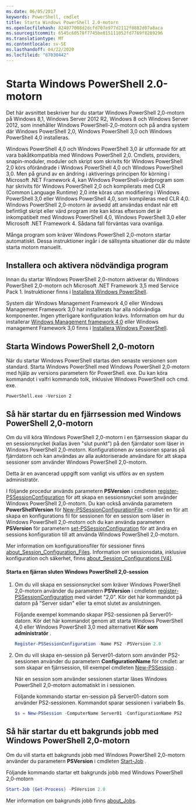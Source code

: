 ```yaml
---
ms.date: 06/05/2017
keywords: PowerShell, cmdlet
title: Starta Windows PowerShell 2.0-motorn
ms.openlocfilehash: 824077008d2dcfd707e977d2112f0882d07a8aca
ms.sourcegitcommit: 6545c60578f7745be015111052fd7769f8289296
ms.translationtype: MT
ms.contentlocale: sv-SE
ms.lasthandoff: 04/22/2020
ms.locfileid: "67030442"
---
```

# <a name="starting-the-windows-powershell-20-engine"></a>Starta Windows PowerShell 2.0-motorn

Det här avsnittet beskriver hur du startar Windows PowerShell 2,0-motorn på Windows 8,1, Windows Server 2012 R2, Windows 8 och Windows Server 2012, som innehåller Windows PowerShell-2,0-motorn och på andra system där Windows PowerShell 2,0, Windows PowerShell 3,0 och Windows PowerShell 4,0 installeras.

Windows PowerShell 4,0 och Windows PowerShell 3,0 är utformade för att vara bakåtkompatibla med Windows PowerShell 2,0. Cmdlets, providers, snapin-moduler, moduler och skript som skrivits för Windows PowerShell 2,0 körs oförändrade i Windows PowerShell 4,0 och Windows PowerShell 3,0. Men på grund av en ändring i aktiverings principen för körning i Microsoft .NET Framework 4, kan Windows PowerShell-värdprogram som har skrivits för Windows PowerShell 2,0 och kompilerats med CLR (Common Language Runtime) 2,0 inte köras utan modifiering i Windows PowerShell 3,0 eller Windows PowerShell 4,0, som kompileras med CLR 4,0. Windows PowerShell 2,0-motorn är avsedd att användas endast när ett befintligt skript eller värd program inte kan köras eftersom det är inkompatibelt med Windows PowerShell 4,0, Windows PowerShell 3,0 eller Microsoft .NET Framework 4. Sådana fall förväntas vara ovanliga.

Många program som kräver Windows PowerShell 2,0-motorn startar automatiskt. Dessa instruktioner ingår i de sällsynta situationer där du måste starta motorn manuellt.

## <a name="installing-and-enabling-required-programs"></a>Installera och aktivera nödvändiga program

Innan du startar Windows PowerShell 2,0-motorn aktiverar du Windows PowerShell 2,0-motorn och Microsoft .NET Framework 3,5 med Service Pack 1. Instruktioner finns i [Installera Windows PowerShell](../install/Installing-Windows-PowerShell.md).

System där Windows Management Framework 4,0 eller Windows Management Framework 3,0 har installerats har alla nödvändiga komponenter. Ingen ytterligare konfiguration krävs. Information om hur du installerar [Windows Management framework 4,0](https://go.microsoft.com/fwlink/?LinkID=293881) eller Windows management Framework 3,0 finns i [Installera Windows PowerShell](../install/Installing-Windows-PowerShell.md).

## <a name="how-to-start-the-windows-powershell-20-engine"></a>Starta Windows PowerShell 2,0-motorn

När du startar Windows PowerShell startas den senaste versionen som standard. Starta Windows PowerShell med Windows PowerShell 2,0-motorn med hjälp av versions parametern för PowerShell. exe. Du kan köra kommandot i valfri kommando tolk, inklusive Windows PowerShell och cmd. exe.

```
PowerShell.exe -Version 2
```

## <a name="how-to-start-a-remote-session-with-the-windows-powershell-20-engine"></a>Så här startar du en fjärrsession med Windows PowerShell 2,0-motorn

Om du vill köra Windows PowerShell 2,0-motorn i en fjärrsession skapar du en sessionsnyckel (kallas även "slut punkt") på den fjärrdator som läser in Windows PowerShell 2,0-motorn. Konfigurationen av sessionen sparas på fjärrdatorn och kan användas av alla auktoriserade användare för att skapa sessioner som använder Windows PowerShell 2,0-motorn.

Detta är en avancerad uppgift som vanligt vis utförs av en system administratör.

I följande procedur används parametern **PSVersion** i cmdleten [register-PSSessionConfiguration](https://technet.microsoft.com/library/e9152ae2-bd6d-4056-9bc7-dc1893aa29ea) för att skapa en sessionsnyckel som använder Windows PowerShell 2,0-motorn. Du kan också använda parametern **PowerShellVersion** för [New-PSSessionConfigurationFile](https://technet.microsoft.com/library/5f3e3633-6e90-479c-aea9-ba45a1954866) -cmdlet: en för att skapa en konfigurations fil för sessionen för en session som läser in Windows PowerShell 2,0-motorn och du kan använda parametern **PSVersion** för parametern [set-PSSessionConfiguration](https://technet.microsoft.com/library/b21fbad3-1759-4260-b206-dcb8431cd6ea) för att ändra en sessions konfiguration till att använda Windows PowerShell 2,0-motorn.

Mer information om konfigurationsfiler för sessioner finns [about_Session_Configuration_Files](https://technet.microsoft.com/library/c7217447-1ebf-477b-a8ef-4dbe9a1473b8). Information om sessionsdata, inklusive konfiguration och säkerhet, finns [about_Session_Configurations [V4]](https://technet.microsoft.com/library/a2fbe12a-350c-4d04-be50-24102824e3ab).

#### <a name="to-start-a-remote-windows-powershell-20-session"></a>Starta en fjärran sluten Windows PowerShell 2,0-session

1. Om du vill skapa en sessionsnyckel som kräver Windows PowerShell 2,0-motorn använder du parametern **PSVersion** i cmdleten [register-PSSessionConfiguration](https://technet.microsoft.com/library/e9152ae2-bd6d-4056-9bc7-dc1893aa29ea) med värdet "2,0". Kör det här kommandot på datorn på "Server sidan" eller ta emot slutet av anslutningen.

   Följande exempel kommando skapar PS2-sessionen på Server01-datorn. Kör det här kommandot genom att starta Windows PowerShell 4,0 eller Windows PowerShell 3,0 med alternativet **Kör som administratör** .

   ```powershell
   Register-PSSessionConfiguration -Name PS2 -PSVersion 2.0
   ```

2. Om du vill skapa en-session på Server01-datorn som använder PS2-sessionen använder du parametern **ConfigurationName** för cmdlet: ar som skapar en fjärrsession, till exempel cmdleten [New-PSSession](https://technet.microsoft.com/library/76f6628c-054c-4eda-ba7a-a6f28daaa26f) .

   När en session som använder sessionen startar läses Windows PowerShell 2,0-motorn automatiskt in i sessionen.

   Följande kommando startar en-session på Server01-datorn som använder PS2-sessionen. Kommandot sparar sessionen i variabeln $s.

   ```powershell
   $s = New-PSSession -ComputerName Server01 -ConfigurationName PS2
   ```

## <a name="how-to-start-a-background-job-with-the-windows-powershell-20-engine"></a>Så här startar du ett bakgrunds jobb med Windows PowerShell 2,0-motorn

Om du vill starta ett bakgrunds jobb med Windows PowerShell 2,0-motorn använder du parametern **PSVersion** i cmdleten [Start-Job](https://technet.microsoft.com/library/2bc04935-0deb-4ec0-b856-d7290cca6442) .

Följande kommando startar ett bakgrunds jobb med Windows PowerShell 2,0-motorn

```powershell
Start-Job {Get-Process} -PSVersion 2.0
```

Mer information om bakgrunds jobb finns [about_Jobs](/powershell/module/microsoft.powershell.core/about/about_jobs).
